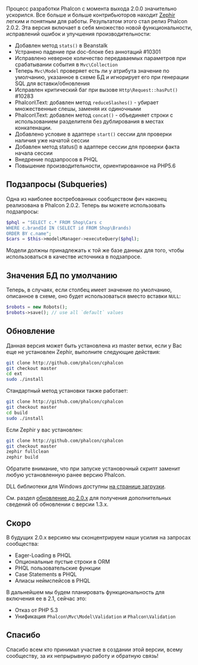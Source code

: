 Процесс разработки Phalcon с момента выхода 2.0.0 значительно ускорился. Все больше и больше контрибьюторов находит [Zephir](http://zephir-lang.com/) легким и понятным для работы. Результатом этого стал релиз Phalcon 2.0.2. Эта версия включает в себя множество новой функциональности, исправлений ошибок и улучшения производительности:

* Добавлен метод `stats()` в Beanstalk
* Устранено падение при doc-блоке без аннотаций #10301
* Исправлено неверное количество передаваемых параметров при срабатывании события в `Mvc\Collection`
* Теперь `Mvc\Model` проверяет есть ли у атрибута значение по умолчанию, указанное в схеме БД и игнорирует его при генерации SQL для вставки/обновления
* Исправлен критический баг при вызове `Http\Request::hasPut()` #10283
* Phalcon\Text: добавлен метод `reduceSlashes()` - убирает множественные слешы, заменяя их одиночными
* Phalcon\Text: добавлен метод `concat()` - объединяет строки с использованием разделителя без дублирования в местах конкатенации.
* Добавлено условие в адаптере `start()` сессии для проверки наличия уже начатой сессии
* Добавлен метод status() в адаптере сессии для проверки факта начала сессии
* Внедрение подзапросов в PHQL
* Повышение производительности, ориентированное на PHP5.6

## Подзапросы (Subqueries)

Одна из наиболее востребованных сообществом фич наконец реализована в Phalcon 2.0.2. Теперь вы можете использовать подзапросы:

```php
$phql = "SELECT c.* FROM Shop\Cars c
WHERE c.brandId IN (SELECT id FROM Shop\Brands)
ORDER BY c.name";
$cars = $this->modelsManager->executeQuery($phql);
```

Модели должны принадлежать к той же базе данных для того, чтобы использоваться в качестве источника в подзапросе.

## Значения БД по умолчанию

Теперь, в случаях, если столбец имеет значение по умолчанию, описанное в схеме, оно будет использоваться вместо вставки `NULL`:

```php
$robots = new Robots();
$robots->save(); // use all `default` values
```

## Обновление

Данная версия может быть установлена из master ветки, если у Вас еще не установлен Zephir, выполните следующие действия:

```bash
git clone http://github.com/phalcon/cphalcon
git checkout master
cd ext
sudo ./install
```

Стандартный метод установки также работает:

```bash
git clone http://github.com/phalcon/cphalcon
git checkout master
cd build
sudo ./install
```

Если Zephir у вас установлен:

```bash
git clone http://github.com/phalcon/cphalcon
git checkout master
zephir fullclean
zephir build
```

Обратите внимание, что при запуске установочный скрипт заменит любую установленную ранее версию Phalcon.

DLL библиотеки для Windows доступны [на странице загрузки](http://phalconphp.com/ru/download/windows).

См. раздел [обновление до 2.0.х](http://blog.phalconphp.com/post/115773676765/guide-upgrading-to-phalcon-2) для получения дополнительных сведений об обновлении с версии 1.3.х.

## Скоро

В будущих 2.0.x версияю мы сконцентрируем наши усилия на запросах сообщества:

*   Eager-Loading в PHQL
*   Опциональные пустые строки в ORM
*   PHQL пользовательские функции
*   Case Statements в PHQL
*   Алиасы неймспейсов в PHQL

В дальнейшем мы будем планировать функциональность для включения ее в 2.1, сейчас это:

*   Отказ от PHP 5.3
*   Унификация `Phalcon\Mvc\Model\Validation` и `Phalcon\Validation`

## Спасибо

Спасибо всем кто принимал участие в создании этой версии, всему сообществу, за их непрырывную работу и обратную связь!

